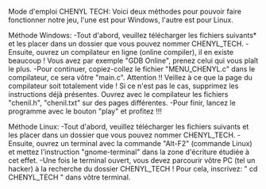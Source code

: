 Mode d'emploi CHENYL TECH:
Voici deux méthodes pour pouvoir faire fonctionner notre jeu, l'une est pour Windows, l'autre est pour Linux.

Méthode Windows:
 -Tout d'abord, veuillez télécharger les fichiers suivants* et les placer dans un dossier que vous pouvez nommer CHENYL_TECH.
 -Ensuite, ouvrez un compilateur en ligne (online compiler), il en existe beaucoup ! Vous avez par exemple "GDB Online", prenez celui qui vous plaît le plus.
 -Pour continuer, copiez-collez le fichier "MENU_CHENYL.c" dans le compilateur, ce sera vôtre "main.c". Attention !! Veillez à ce que la page du compilateur soit totalement vide ! Si ce n'est pas le cas, supprimez les instructions déjà présentes. Ouvrez avec le compilateur les fichiers "chenil.h", "chenil.txt" sur des pages différentes. 
 -Pour finir, lancez le programme avec le bouton "play" et profitez !!! 
 
Méthode Linux:
 -Tout d'abord, veuillez télécharger les fichiers suivants et les placer dans un dossier que vous pouvez nommer CHENYL_TECH.
 -Ensuite, ouvrez un terminal avec la commande "Alt-F2" (commande Linux) et mettez l'instruction "gnome-terminal" dans la zone d'écriture étudiée à cet effet.
 -Une fois le terminal ouvert, vous devez parcourir vôtre PC (tel un hacker) à la recherche du dossier CHENYL_TECH ! Pour cela, inscrivez: " cd CHENYL_TECH " dans vôtre terminal.   
